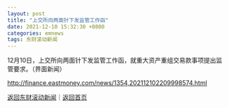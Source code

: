 ```yaml
---
layout: post
title: "上交所向两面针下发监管工作函"
date: 2021-12-10 15:32:30 +0800
categories: emnews
tags: 东财滚动新闻
---
```


12月10日，上交所向两面针下发监管工作函，就重大资产重组交易款事项提出监管要求。（界面新闻）

<http://finance.eastmoney.com/news/1354,202112102209998574.html>

[返回东财滚动新闻](//finews.withounder.com/emnews/)｜[返回首页](//finews.withounder.com/)